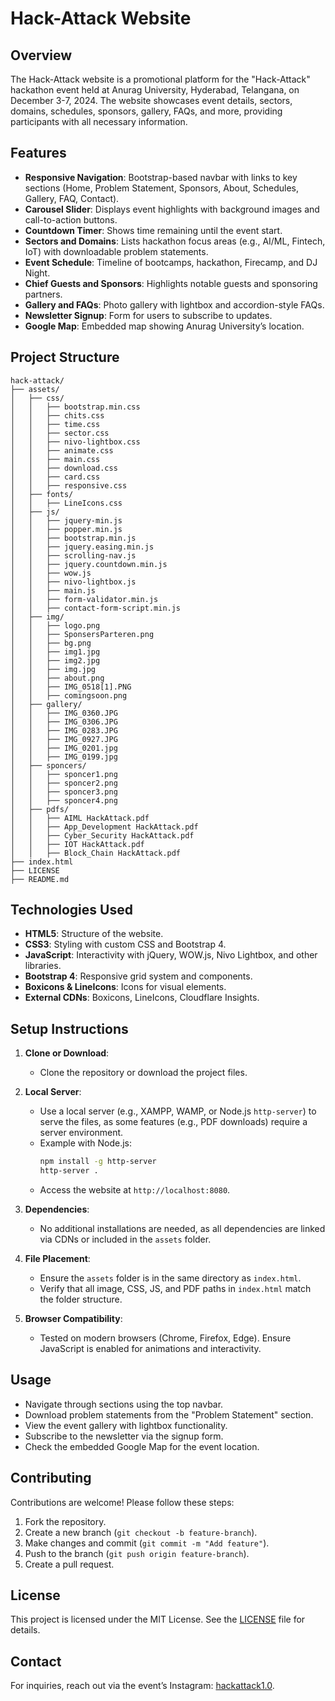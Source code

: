 # Hack-Attack Website

## Overview

The Hack-Attack website is a promotional platform for the "Hack-Attack" hackathon event held at Anurag University, Hyderabad, Telangana, on December 3-7, 2024. The website showcases event details, sectors, domains, schedules, sponsors, gallery, FAQs, and more, providing participants with all necessary information.

## Features

- **Responsive Navigation**: Bootstrap-based navbar with links to key sections (Home, Problem Statement, Sponsors, About, Schedules, Gallery, FAQ, Contact).
- **Carousel Slider**: Displays event highlights with background images and call-to-action buttons.
- **Countdown Timer**: Shows time remaining until the event start.
- **Sectors and Domains**: Lists hackathon focus areas (e.g., AI/ML, Fintech, IoT) with downloadable problem statements.
- **Event Schedule**: Timeline of bootcamps, hackathon, Firecamp, and DJ Night.
- **Chief Guests and Sponsors**: Highlights notable guests and sponsoring partners.
- **Gallery and FAQs**: Photo gallery with lightbox and accordion-style FAQs.
- **Newsletter Signup**: Form for users to subscribe to updates.
- **Google Map**: Embedded map showing Anurag University’s location.

## Project Structure

```
hack-attack/
├── assets/
│   ├── css/
│   │   ├── bootstrap.min.css
│   │   ├── chits.css
│   │   ├── time.css
│   │   ├── sector.css
│   │   ├── nivo-lightbox.css
│   │   ├── animate.css
│   │   ├── main.css
│   │   ├── download.css
│   │   ├── card.css
│   │   ├── responsive.css
│   ├── fonts/
│   │   ├── LineIcons.css
│   ├── js/
│   │   ├── jquery-min.js
│   │   ├── popper.min.js
│   │   ├── bootstrap.min.js
│   │   ├── jquery.easing.min.js
│   │   ├── scrolling-nav.js
│   │   ├── jquery.countdown.min.js
│   │   ├── wow.js
│   │   ├── nivo-lightbox.js
│   │   ├── main.js
│   │   ├── form-validator.min.js
│   │   ├── contact-form-script.min.js
│   ├── img/
│   │   ├── logo.png
│   │   ├── SponsersParteren.png
│   │   ├── bg.png
│   │   ├── img1.jpg
│   │   ├── img2.jpg
│   │   ├── img.jpg
│   │   ├── about.png
│   │   ├── IMG_0518[1].PNG
│   │   ├── comingsoon.png
│   ├── gallery/
│   │   ├── IMG_0360.JPG
│   │   ├── IMG_0306.JPG
│   │   ├── IMG_0283.JPG
│   │   ├── IMG_0927.JPG
│   │   ├── IMG_0201.jpg
│   │   ├── IMG_0199.jpg
│   ├── sponcers/
│   │   ├── sponcer1.png
│   │   ├── sponcer2.png
│   │   ├── sponcer3.png
│   │   ├── sponcer4.png
│   ├── pdfs/
│   │   ├── AIML HackAttack.pdf
│   │   ├── App_Development HackAttack.pdf
│   │   ├── Cyber_Security HackAttack.pdf
│   │   ├── IOT HackAttack.pdf
│   │   ├── Block_Chain HackAttack.pdf
├── index.html
├── LICENSE
├── README.md
```

## Technologies Used

- **HTML5**: Structure of the website.
- **CSS3**: Styling with custom CSS and Bootstrap 4.
- **JavaScript**: Interactivity with jQuery, WOW.js, Nivo Lightbox, and other libraries.
- **Bootstrap 4**: Responsive grid system and components.
- **Boxicons & LineIcons**: Icons for visual elements.
- **External CDNs**: Boxicons, LineIcons, Cloudflare Insights.

## Setup Instructions

1. **Clone or Download**:
   - Clone the repository or download the project files.

2. **Local Server**:
   - Use a local server (e.g., XAMPP, WAMP, or Node.js `http-server`) to serve the files, as some features (e.g., PDF downloads) require a server environment.
   - Example with Node.js:
     ```bash
     npm install -g http-server
     http-server .
     ```
   - Access the website at `http://localhost:8080`.

3. **Dependencies**:
   - No additional installations are needed, as all dependencies are linked via CDNs or included in the `assets` folder.

4. **File Placement**:
   - Ensure the `assets` folder is in the same directory as `index.html`.
   - Verify that all image, CSS, JS, and PDF paths in `index.html` match the folder structure.

5. **Browser Compatibility**:
   - Tested on modern browsers (Chrome, Firefox, Edge). Ensure JavaScript is enabled for animations and interactivity.

## Usage

- Navigate through sections using the top navbar.
- Download problem statements from the "Problem Statement" section.
- View the event gallery with lightbox functionality.
- Subscribe to the newsletter via the signup form.
- Check the embedded Google Map for the event location.

## Contributing

Contributions are welcome! Please follow these steps:
1. Fork the repository.
2. Create a new branch (`git checkout -b feature-branch`).
3. Make changes and commit (`git commit -m "Add feature"`).
4. Push to the branch (`git push origin feature-branch`).
5. Create a pull request.

## License

This project is licensed under the MIT License. See the [LICENSE](LICENSE.txt) file for details.

## Contact

For inquiries, reach out via the event’s Instagram: [hackattack1.0](https://www.instagram.com/hackattack1.0/).
